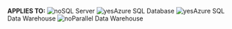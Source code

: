 <Token>**APPLIES TO:** ![no](media/no.png)SQL Server ![yes](media/yes.png)Azure SQL Database ![yes](media/yes.png)Azure SQL Data Warehouse ![no](media/no.png)Parallel Data Warehouse </Token>


